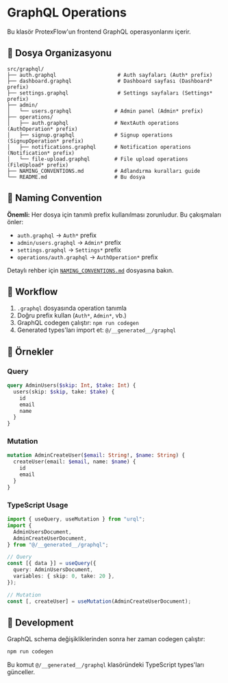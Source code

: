 # GraphQL Operations

Bu klasör ProtexFlow'un frontend GraphQL operasyonlarını içerir.

## 📁 Dosya Organizasyonu

```text
src/graphql/
├── auth.graphql                    # Auth sayfaları (Auth* prefix)
├── dashboard.graphql               # Dashboard sayfası (Dashboard* prefix)
├── settings.graphql                # Settings sayfaları (Settings* prefix)
├── admin/
│   └── users.graphql              # Admin panel (Admin* prefix)
├── operations/
│   ├── auth.graphql               # NextAuth operations (AuthOperation* prefix)
│   ├── signup.graphql             # Signup operations (SignupOperation* prefix)
│   ├── notifications.graphql      # Notification operations (Notification* prefix)
│   └── file-upload.graphql        # File upload operations (FileUpload* prefix)
├── NAMING_CONVENTIONS.md          # Adlandırma kuralları guide
└── README.md                      # Bu dosya
```

## 🎯 Naming Convention

**Önemli:** Her dosya için tanımlı prefix kullanılması zorunludur. Bu çakışmaları önler:

- `auth.graphql` → `Auth*` prefix
- `admin/users.graphql` → `Admin*` prefix
- `settings.graphql` → `Settings*` prefix
- `operations/auth.graphql` → `AuthOperation*` prefix

Detaylı rehber için [`NAMING_CONVENTIONS.md`](./NAMING_CONVENTIONS.md) dosyasına bakın.

## 🔄 Workflow

1. `.graphql` dosyasında operation tanımla
2. Doğru prefix kullan (`Auth*`, `Admin*`, vb.)
3. GraphQL codegen çalıştır: `npm run codegen`
4. Generated types'ları import et: `@/__generated__/graphql`

## 📖 Örnekler

### Query

```graphql
query AdminUsers($skip: Int, $take: Int) {
  users(skip: $skip, take: $take) {
    id
    email
    name
  }
}
```

### Mutation

```graphql
mutation AdminCreateUser($email: String!, $name: String) {
  createUser(email: $email, name: $name) {
    id
    email
  }
}
```

### TypeScript Usage

```typescript
import { useQuery, useMutation } from "urql";
import {
  AdminUsersDocument,
  AdminCreateUserDocument,
} from "@/__generated__/graphql";

// Query
const [{ data }] = useQuery({
  query: AdminUsersDocument,
  variables: { skip: 0, take: 20 },
});

// Mutation
const [, createUser] = useMutation(AdminCreateUserDocument);
```

## 🚀 Development

GraphQL schema değişikliklerinden sonra her zaman codegen çalıştır:

```bash
npm run codegen
```

Bu komut `@/__generated__/graphql` klasöründeki TypeScript types'ları günceller.
